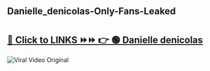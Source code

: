 
 ## Danielle_denicolas-Only-Fans-Leaked

# <h2><a href="https://clipsfans.com/Danielle_denicolas&ref=git">🔗 Click to LINKS ⏩⏩ 👉 🟢 Danielle denicolas </a></h2>

<a href="https://clipsfans.com/Danielle_denicolas&ref=git" rel="nofollow" data-target="animated-image.originalLink"><img src="https://i.ibb.co.com/xMMVF88/686577567.gif" alt="Viral Video Original" style="max-width: 100%; display: inline-block;" data-target="animated-image.originalImage"></a>
